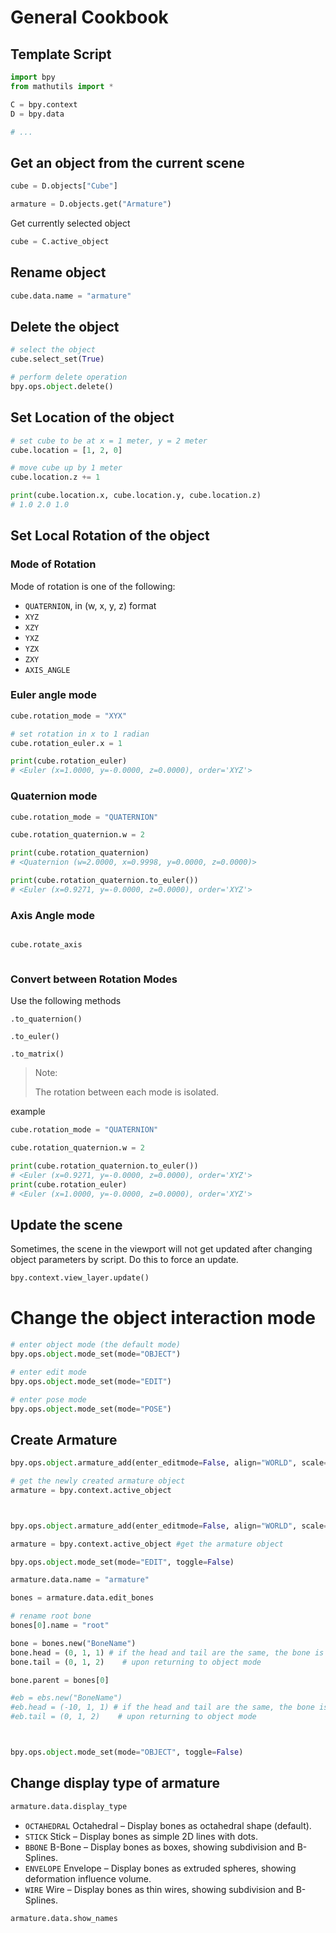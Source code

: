 # General Cookbook

## Template Script

```python
import bpy
from mathutils import *

C = bpy.context
D = bpy.data

# ...
```


## Get an object from the current scene

```python
cube = D.objects["Cube"]

armature = D.objects.get("Armature")
```

Get currently selected object

```python
cube = C.active_object
```

## Rename object

```python
cube.data.name = "armature"
```

## Delete the object

```python
# select the object
cube.select_set(True)

# perform delete operation
bpy.ops.object.delete()
```

## Set Location of the object

```python
# set cube to be at x = 1 meter, y = 2 meter
cube.location = [1, 2, 0]

# move cube up by 1 meter
cube.location.z += 1

print(cube.location.x, cube.location.y, cube.location.z)
# 1.0 2.0 1.0
```

## Set Local Rotation of the object

### Mode of Rotation

Mode of rotation is one of the following:

- `QUATERNION`, in (w, x, y, z) format
- `XYZ`
- `XZY`
- `YXZ`
- `YZX`
- `ZXY`
- `AXIS_ANGLE`

### Euler angle mode

```python
cube.rotation_mode = "XYX"

# set rotation in x to 1 radian
cube.rotation_euler.x = 1

print(cube.rotation_euler)
# <Euler (x=1.0000, y=-0.0000, z=0.0000), order='XYZ'>
```

### Quaternion mode

```python
cube.rotation_mode = "QUATERNION"

cube.rotation_quaternion.w = 2

print(cube.rotation_quaternion)
# <Quaternion (w=2.0000, x=0.9998, y=0.0000, z=0.0000)>

print(cube.rotation_quaternion.to_euler())
# <Euler (x=0.9271, y=-0.0000, z=0.0000), order='XYZ'>
```

### Axis Angle mode

```python

cube.rotate_axis



```


### Convert between Rotation Modes

Use the following methods

`.to_quaternion()`

`.to_euler()`

`.to_matrix()`


> Note:
> 
> The rotation between each mode is isolated. 

example

```python
cube.rotation_mode = "QUATERNION"

cube.rotation_quaternion.w = 2

print(cube.rotation_quaternion.to_euler())
# <Euler (x=0.9271, y=-0.0000, z=0.0000), order='XYZ'>
print(cube.rotation_euler)
# <Euler (x=1.0000, y=-0.0000, z=0.0000), order='XYZ'>
```



## Update the scene

Sometimes, the scene in the viewport will not get updated after changing object parameters by script. Do this to force an update.

```python
bpy.context.view_layer.update()
```


# Change the object interaction mode

```python
# enter object mode (the default mode)
bpy.ops.object.mode_set(mode="OBJECT")

# enter edit mode
bpy.ops.object.mode_set(mode="EDIT")

# enter pose mode
bpy.ops.object.mode_set(mode="POSE")
```




## Create Armature


```python
bpy.ops.object.armature_add(enter_editmode=False, align="WORLD", scale=(1, 1, 1))

# get the newly created armature object
armature = bpy.context.active_object
```


```python


bpy.ops.object.armature_add(enter_editmode=False, align="WORLD", scale=(1, 1, 1))

armature = bpy.context.active_object #get the armature object

bpy.ops.object.mode_set(mode="EDIT", toggle=False)

armature.data.name = "armature"

bones = armature.data.edit_bones

# rename root bone
bones[0].name = "root"

bone = bones.new("BoneName")
bone.head = (0, 1, 1) # if the head and tail are the same, the bone is deleted
bone.tail = (0, 1, 2)    # upon returning to object mode

bone.parent = bones[0]

#eb = ebs.new("BoneName")
#eb.head = (-10, 1, 1) # if the head and tail are the same, the bone is deleted
#eb.tail = (0, 1, 2)    # upon returning to object mode



bpy.ops.object.mode_set(mode="OBJECT", toggle=False)
```



## Change display type of armature


```python
armature.data.display_type
```

- `OCTAHEDRAL` Octahedral – Display bones as octahedral shape (default).
- `STICK` Stick – Display bones as simple 2D lines with dots.
- `BBONE` B-Bone – Display bones as boxes, showing subdivision and B-Splines.
- `ENVELOPE` Envelope – Display bones as extruded spheres, showing deformation influence volume.
- `WIRE` Wire – Display bones as thin wires, showing subdivision and B-Splines.

```python
armature.data.show_names
```

